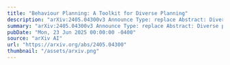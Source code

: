 ```yaml
---
title: "Behaviour Planning: A Toolkit for Diverse Planning"
description: "arXiv:2405.04300v3 Announce Type: replace Abstract: Diverse planning approaches are utilised in real-world applications like risk management, automated streamed data analysis, and malware detection. The current diverse planning formulations encode the diversity model as a distance function, which is computational inexpensive when comparing two plans. However, such modelling approach limits what can be encoded as measure of diversity, as well as the ability to explain why two plans are different. This paper introduces a novel approach to the diverse planning problem, allowing for more expressive modelling of diversity using a n-dimensional grid representation, where each dimension corresponds to a user-defined feature. Furthermore, we present a novel toolkit that generates diverse plans based on such customisable diversity models, called emph{Behaviour Planning}. We provide an implementation for behaviour planning using planning-as-satisfiability. An empirical evaluation of our implementation shows that behaviour planning significantly outperforms the current diverse planning method in generating diverse plans measured on our new customisable diversity models. Our implementation is the first diverse planning approach to support planning categories beyond classical planning, such as over-subscription and numerical planning."
summary: "arXiv:2405.04300v3 Announce Type: replace Abstract: Diverse planning approaches are utilised in real-world applications like risk management, automated streamed data analysis, and malware detection. The current diverse planning formulations encode the diversity model as a distance function, which is computational inexpensive when comparing two plans. However, such modelling approach limits what can be encoded as measure of diversity, as well as the ability to explain why two plans are different. This paper introduces a novel approach to the diverse planning problem, allowing for more expressive modelling of diversity using a n-dimensional grid representation, where each dimension corresponds to a user-defined feature. Furthermore, we present a novel toolkit that generates diverse plans based on such customisable diversity models, called emph{Behaviour Planning}. We provide an implementation for behaviour planning using planning-as-satisfiability. An empirical evaluation of our implementation shows that behaviour planning significantly outperforms the current diverse planning method in generating diverse plans measured on our new customisable diversity models. Our implementation is the first diverse planning approach to support planning categories beyond classical planning, such as over-subscription and numerical planning."
pubDate: "Mon, 23 Jun 2025 00:00:00 -0400"
source: "arXiv AI"
url: "https://arxiv.org/abs/2405.04300"
thumbnail: "/assets/arxiv.png"
---
```



